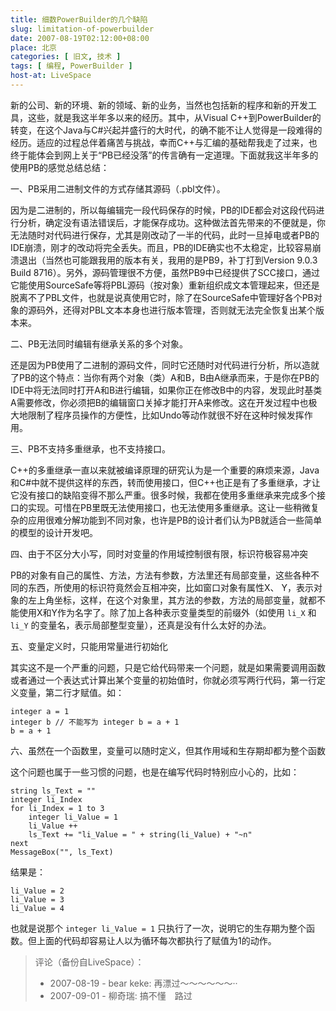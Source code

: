 ```yaml
---
title: 细数PowerBuilder的几个缺陷
slug: limitation-of-powerbuilder
date: 2007-08-19T02:12:00+08:00
place: 北京
categories: [ 旧文, 技术 ]
tags: [ 编程, PowerBuilder ]
host-at: LiveSpace
---
```

新的公司、新的环境、新的领域、新的业务，当然也包括新的程序和新的开发工具，这些，就是我这半年多以来的经历。其中，从Visual C++到PowerBuilder的转变，在这个Java与C#兴起并盛行的大时代，的确不能不让人觉得是一段难得的经历。适应的过程总伴着痛苦与挑战，幸而C++与汇编的基础帮我走了过来，也终于能体会到网上关于“PB已经没落”的传言确有一定道理。下面就我这半年多的使用PB的感觉总结总结：

一、PB采用二进制文件的方式存储其源码（.pbl文件）。

因为是二进制的，所以每编辑完一段代码保存的时候，PB的IDE都会对这段代码进行分析，确定没有语法错误后，才能保存成功。这种做法首先带来的不便就是，你无法随时对代码进行保存，尤其是刚改动了一半的代码，此时一旦掉电或者PB的IDE崩溃，刚才的改动将完全丢失。而且，PB的IDE确实也不太稳定，比较容易崩溃退出（当然也可能跟我用的版本有关，我用的是PB9，补丁打到Version 9.0.3 Build 8716）。另外，源码管理很不方便，虽然PB9中已经提供了SCC接口，通过它能使用SourceSafe等将PBL源码（按对象）重新组织成文本管理起来，但还是脱离不了PBL文件，也就是说真使用它时，除了在SourceSafe中管理好各个PB对象的源码外，还得对PBL文本本身也进行版本管理，否则就无法完全恢复出某个版本来。

二、PB无法同时编辑有继承关系的多个对象。

还是因为PB使用了二进制的源码文件，同时它还随时对代码进行分析，所以造就了PB的这个特点：当你有两个对象（类）A和B，B由A继承而来，于是你在PB的IDE中将无法同时打开A和B进行编辑，如果你正在修改B中的内容，发现此时基类A需要修改，你必须把B的编辑窗口关掉才能打开A来修改。这在开发过程中也极大地限制了程序员操作的方便性，比如Undo等动作就很不好在这种时候发挥作用。

三、PB不支持多重继承，也不支持接口。

C++的多重继承一直以来就被编译原理的研究认为是一个重要的麻烦来源，Java和C#中就不提供这样的东西，转而使用接口，但C++也正是有了多重继承，才让它没有接口的缺陷变得不那么严重。很多时候，我都在使用多重继承来完成多个接口的实现。可惜在PB里既无法使用接口，也无法使用多重继承。这让一些稍微复杂的应用很难分解功能到不同对象，也许是PB的设计者们认为PB就适合一些简单的模型的设计开发吧。

四、由于不区分大小写，同时对变量的作用域控制很有限，标识符极容易冲突

PB的对象有自己的属性、方法，方法有参数，方法里还有局部变量，这些各种不同的东西，所使用的标识符竟然会互相冲突，比如窗口对象有属性X、 Y，表示对象的左上角坐标，这样，在这个对象里，其方法的参数，方法的局部变量，就都不能使用X和Y作为名字了。除了加上各种表示变量类型的前缀外（如使用 `li_X` 和 `li_Y` 的变量名，表示局部整型变量），还真是没有什么太好的办法。

五、变量定义时，只能用常量进行初始化

其实这不是一个严重的问题，只是它给代码带来一个问题，就是如果需要调用函数或者通过一个表达式计算出某个变量的初始值时，你就必须写两行代码，第一行定义变量，第二行才赋值。如：

    integer a = 1
    integer b // 不能写为 integer b = a + 1
    b = a + 1

六、虽然在一个函数里，变量可以随时定义，但其作用域和生存期却都为整个函数

这个问题也属于一些习惯的问题，也是在编写代码时特别应小心的，比如：

    string ls_Text = ""
    integer li_Index
    for li_Index = 1 to 3
        integer li_Value = 1
        li_Value ++
        ls_Text += "li_Value = " + string(li_Value) + "~n"
    next
    MessageBox("", ls_Text)

结果是：

    li_Value = 2
    li_Value = 3
    li_Value = 4

也就是说那个 `integer li_Value = 1` 只执行了一次，说明它的生存期为整个函数。但上面的代码却容易让人以为循环每次都执行了赋值为1的动作。

> 评论（备份自LiveSpace）：
>
> * 2007-08-19 - bear keke: 再漂过～～～～～～··
> * 2007-09-01 - 柳奇瑞: 搞不懂　路过
